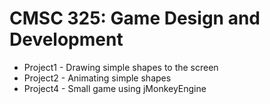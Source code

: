 # CMSC 325: Game Design and Development

* Project1 - Drawing simple shapes to the screen
* Project2 - Animating simple shapes
* Project4 - Small game using jMonkeyEngine
